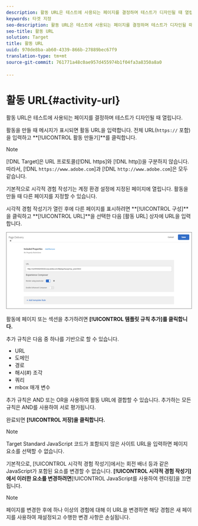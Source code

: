 ```yaml
---
description: 활동 URL은 테스트에 사용되는 페이지를 결정하며 테스트가 디자인될 때 열립니다.
keywords: 타겟 지정
seo-description: 활동 URL은 테스트에 사용되는 페이지를 결정하며 테스트가 디자인될 때 열립니다.
seo-title: 활동 URL
solution: Target
title: 활동 URL
uuid: 970de8ba-ab60-4339-866b-27889bec67f9
translation-type: tm+mt
source-git-commit: 761771a48c0ae957d455974b1f04fa3a8350a8a0

---
```



# 활동 URL{#activity-url}

활동 URL은 테스트에 사용되는 페이지를 결정하며 테스트가 디자인될 때 열립니다.

활동을 만들 때 메시지가 표시되면 활동 URL을 입력합니다. 전체 URL(`https://` 포함)을 입력하고 **[!UICONTROL 활동 만들기]**를 클릭합니다.

>[!NOTE]
>
>[!DNL Target]은 URL 프로토콜([!DNL https]와 [!DNL http])을 구분하지 않습니다. 따라서, [!DNL `https://www.adobe.com`]과 [!DNL `http://www.adobe.com`]은 모두 같습니다.

기본적으로 시각적 경험 작성기는 계정 환경 설정에 지정된 페이지에 열립니다. 활동을 만들 때 다른 페이지를 지정할 수 있습니다.

시각적 경험 작성기가 열린 후에 다른 페이지를 표시하려면 **[!UICONTROL 구성]**을 클릭하고 **[!UICONTROL URL]**을 선택한 다음 [활동 URL] 상자에 URL을 입력합니다.

![](assets/url-config.png)

활동에 페이지 또는 섹션을 추가하려면 **[!UICONTROL 템플릿 규칙 추가]를 클릭합니다.**

추가 규칙은 다음 중 하나를 기반으로 할 수 있습니다.

* URL
* 도메인
* 경로
* 해시(#) 조각
* 쿼리
* mbox 매개 변수

추가 규칙은 AND 또는 OR을 사용하여 활동 URL에 결합할 수 있습니다. 추가하는 모든 규칙은 AND를 사용하여 서로 평가됩니다.

완료되면 **[!UICONTROL 저장]을 클릭합니다.**

>[!NOTE]
>
>Target Standard JavaScript 코드가 포함되지 않은 사이트 URL을 입력하면 페이지 요소를 선택할 수 없습니다.

기본적으로, [!UICONTROL 시각적 경험 작성기]에서는 회전 배너 등과 같은 JavaScript가 포함된 요소를 변경할 수 없습니다. **[!UICONTROL 시각적 경험 작성기]에서 이러한 요소를 변경하려면**[!UICONTROL JavaScript를 사용하여 렌더링]을 끄면 됩니다.

>[!NOTE]
>
>페이지를 변경한 후에 하나 이상의 경험에 대해 이 URL을 변경하면 해당 경험은 새 페이지를 사용하여 재설정되고 수행한 변경 사항은 손실됩니다.
